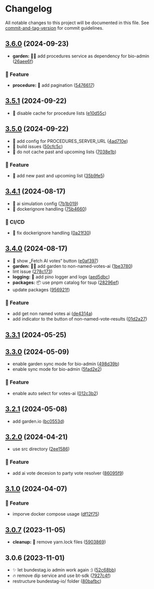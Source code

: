 # Changelog

All notable changes to this project will be documented in this file. See [commit-and-tag-version](https://github.com/absolute-version/commit-and-tag-version) for commit guidelines.

## [3.6.0](https://github.com/demokratie-live/democracy-development/compare/bundestag.io-admin@v3.5.1...bundestag.io-admin@v3.6.0) (2024-09-23)


* **garden:** 🧑‍🌾 add procedures service as dependency for bio-admin ([26aee6f](https://github.com/demokratie-live/democracy-development/commit/26aee6fcfe0c6a1a9833b739d6b277b5e322892c))


### 🚀 Feature

* **procedure:** 🚀 add pagination ([5476617](https://github.com/demokratie-live/democracy-development/commit/547661733d1e312b7b19dd6bfe0aa73a6af8c32c))

## [3.5.1](https://github.com/demokratie-live/democracy-development/compare/bundestag.io-admin@v3.5.0...bundestag.io-admin@v3.5.1) (2024-09-22)


* 🐛 disable cache for procedure lists ([e10d55c](https://github.com/demokratie-live/democracy-development/commit/e10d55c766e1b42a506a008470e7deb646655f89))

## [3.5.0](https://github.com/demokratie-live/democracy-development/compare/bundestag.io-admin@v3.4.1...bundestag.io-admin@v3.5.0) (2024-09-22)


* 🐛 add config for PROCEDURES_SERVER_URL ([4ad710e](https://github.com/demokratie-live/democracy-development/commit/4ad710ec907dfc767a4a9fb38a92b6a3559a66e8))
* 🐛 build issues ([50cfc5c](https://github.com/demokratie-live/democracy-development/commit/50cfc5c3bb21b495bfd8311c1f28ae26dd0a1718))
* 🐛 do not cache past and upcoming lists ([7038e1b](https://github.com/demokratie-live/democracy-development/commit/7038e1b0660d8f35994914e7770aa5700d91a3f5))


### 🚀 Feature

* 🚀 add new past and upcoming list ([35b9fe5](https://github.com/demokratie-live/democracy-development/commit/35b9fe56efd2e7159c0fc55b316e6cf3427be084))

## [3.4.1](https://github.com/demokratie-live/democracy-development/compare/bundestag.io-admin@v3.4.0...bundestag.io-admin@v3.4.1) (2024-08-17)


* 🐛 ai simulation config ([7b1b019](https://github.com/demokratie-live/democracy-development/commit/7b1b0199c44548a020a7e31ef8cb4426fe8cb1eb))
* 🐛 dockerignore handling ([75b4660](https://github.com/demokratie-live/democracy-development/commit/75b4660fae655d2cf9c3847611707dac177f82cc))


### 👷 CI/CD

* 👷 fix dockerignore handling ([0a21f30](https://github.com/demokratie-live/democracy-development/commit/0a21f3020ff68334d259743a87f14bec76dd6b1c))

## [3.4.0](https://github.com/demokratie-live/democracy-development/compare/bundestag.io-admin@v3.3.1...bundestag.io-admin@v3.4.0) (2024-08-17)


* 🐛 show „Fetch AI votes“ button ([e0af397](https://github.com/demokratie-live/democracy-development/commit/e0af39794d091ab67657eb2bba2d180bf626c904))
* **garden:** 🧑‍🌾 add garden to non-named-votes-ai ([1be3780](https://github.com/demokratie-live/democracy-development/commit/1be3780aa5bfb347917e991b88b9792b7ebd1cab))
* lint issue ([278c173](https://github.com/demokratie-live/democracy-development/commit/278c173747494d461347ec04f38ca92542f25be7))
* **logging:** 🧐 add pino logger and logs ([aed5dbc](https://github.com/demokratie-live/democracy-development/commit/aed5dbc0ac40ef2861d7197c77899469e9747d15))
* **packages:** 📦 use pnpm catalog for tsup ([28296ef](https://github.com/demokratie-live/democracy-development/commit/28296efc10543878f19af319b92e8b86a07c9fe2))
* update packages ([956921f](https://github.com/demokratie-live/democracy-development/commit/956921f3fc83f93e606a403d75463d38641fc595))


### 🚀 Feature

* add get non named votes ai ([de4314a](https://github.com/demokratie-live/democracy-development/commit/de4314a0002a1f349dbef40aeba74aba492f95e8))
* add indicator to the button of non-named-vote-results ([01d2a27](https://github.com/demokratie-live/democracy-development/commit/01d2a27ab8210bad55ac5e8d8e3e66bb1738c489))

## [3.3.1](https://github.com/demokratie-live/democracy-development/compare/bundestag.io-admin@v3.3.0...bundestag.io-admin@v3.3.1) (2024-05-25)

## [3.3.0](https://github.com/demokratie-live/democracy-development/compare/bundestag.io-admin@v3.2.1...bundestag.io-admin@v3.3.0) (2024-05-09)


* enable garden sync mode for bio-admin ([498d39b](https://github.com/demokratie-live/democracy-development/commit/498d39be4a85d0de5b641d3fd7a6a1fed8314eb2))
* enable sync mode for bio-admin ([5fad2e2](https://github.com/demokratie-live/democracy-development/commit/5fad2e275e7684f6b8c009d7b01c16efff3139b2))


### 🚀 Feature

* enable auto select for votes-ai ([012c3b2](https://github.com/demokratie-live/democracy-development/commit/012c3b2c17540b85ab60571c37611bb6d61312a1))

## [3.2.1](https://github.com/demokratie-live/democracy-development/compare/bundestag.io-admin@v3.2.0...bundestag.io-admin@v3.2.1) (2024-05-08)


* add garden.io ([bc0553d](https://github.com/demokratie-live/democracy-development/commit/bc0553d2dbae414c2d9f418dc06530bcc2ea82e7))

## [3.2.0](https://github.com/demokratie-live/democracy-development/compare/bundestag.io-admin@v3.1.0...bundestag.io-admin@v3.2.0) (2024-04-21)


* use src directory ([2ee1586](https://github.com/demokratie-live/democracy-development/commit/2ee158689e7e488471246f33ce4f4384ad88259e))


### 🚀 Feature

* add ai vote decesion to party vote resolver ([86095f9](https://github.com/demokratie-live/democracy-development/commit/86095f96e520ec4d5853e131d09a8c58072f5128))

## [3.1.0](https://github.com/demokratie-live/democracy-development/compare/bundestag.io-admin@v3.0.7...bundestag.io-admin@v3.1.0) (2024-04-07)


### 🚀 Feature

* imporve docker compose usage ([df12f75](https://github.com/demokratie-live/democracy-development/commit/df12f751199dc85ac0ca7d9425d09faf3af836ea))

## [3.0.7](https://github.com/demokratie-live/democracy-development/compare/bundestag.io-admin@v3.0.6...bundestag.io-admin@v3.0.7) (2023-11-05)


* **cleanup:** 🧹 remove yarn.lock files ([5903869](https://github.com/demokratie-live/democracy-development/commit/59038691fceadc388574d7fd6b00951cc6e53eb0))

## 3.0.6 (2023-11-01)


* ✨ let bundestag.io admin work again :) ([52c68bb](https://github.com/demokratie-live/democracy-development/commit/52c68bbc54454306ac025b14800977220ee774ed))
* 🔥 remove dip service and use bt-sdk ([7927c4f](https://github.com/demokratie-live/democracy-development/commit/7927c4f4205ce7bc03e407ac5f36192117166fd2))
* restructure bundestag-io/ folder ([80bafbc](https://github.com/demokratie-live/democracy-development/commit/80bafbc2550632654fd4051f88c095c13317425e))
